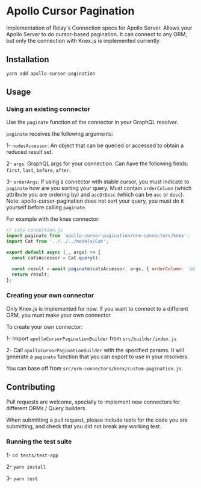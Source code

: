 # Apollo Cursor Pagination

Implementation of Relay's Connection specs for Apollo Server. Allows your Apollo Server to do cursor-based pagination. It can connect to any ORM, but only the connection with Knex.js is implemented currently.

## Installation

`yarn add apollo-cursor-pagination`

## Usage

### Using an existing connector

Use the `paginate` function of the connector in your GraphQL resolver.

`paginate` receives the following arguments:

1- `nodesAccessor`: An object that can be queried or accessed to obtain a reduced result set.

2- `args`: GraphQL args for your connection. Can have the following fields: `first`, `last`, `before`, `after`.

3- `orderArgs`: If using a connector with stable cursor, you must indicate to `paginate` how are you sorting your query. Must contain `orderColumn` (which attribute you are ordering by) and `ascOrDesc` (which can be `asc` or `desc`). Note: apollo-cursor-pagination does not sort your query, you must do it yourself before calling `paginate`.

For example with the knex connector:

```javascript
// cats-connection.js
import paginate from 'apollo-cursor-pagination/orm-connectors/knex';
import Cat from '../../../models/Cat';

export default async (_, args) => {
  const catsAccessor = Cat.query();

  const result = await paginate(catsAccessor, args, { orderColumn: 'id', ascOrDesc: 'asc' });
  return result;
};
```

### Creating your own connector

Only Knex.js is implemented for now. If you want to connect to a different ORM, you must make your own connector.

To create your own connector:

1- Import `apolloCursorPaginationBuilder` from `src/builder/index.js`

2- Call `apolloCursorPaginationBuilder` with the specified params. It will generate a `paginate` function that you can export to use in your resolvers.

You can base off from `src/orm-connectors/knex/custom-pagination.js`.

## Contributing

Pull requests are welcome, specially to implement new connectors for different ORMs / Query builders.

When submitting a pull request, please include tests for the code you are submitting, and check that you did not break any working test.

### Running the test suite

1- `cd tests/test-app`

2- `yarn install`

3- `yarn test`